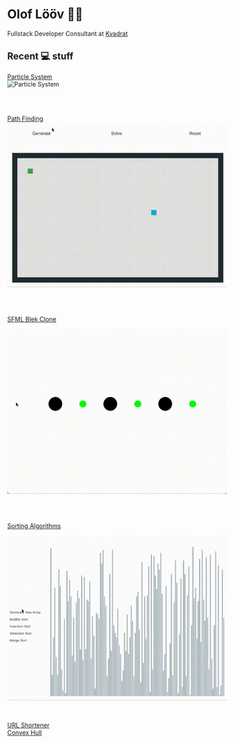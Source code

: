 # Olof Lööv :scientist:

Fullstack Developer Consultant at [Kvadrat](https://kvadrat.se)


## Recent :computer: stuff
[Particle System](https://github.com/OlofLoov/sfml-particle-system/)
<br />
![Particle System](https://github.com/OlofLoov/OlofLoov/blob/master/particle.gif)

<br />
<br />

[Path Finding](https://olofloov.github.io/pathfinding/)
<br />
![Pathfinding](https://github.com/OlofLoov/OlofLoov/blob/master/pathfinding.gif)

<br />
<br />

[SFML Blek Clone](https://github.com/OlofLoov/sfml-blek-clone/)
<br />

![SFML Blek Clone](https://github.com/OlofLoov/OlofLoov/blob/master/blek-clone.gif)

<br />
<br />

[Sorting Algorithms](https://olofloov.github.io/sorting-algorithms/)
<br />

![Sorting Algorithms](https://github.com/OlofLoov/OlofLoov/blob/master/sort.gif)
<br />

<br />

[URL Shortener](https://github.com/OlofLoov/URL-shortener/)
<br />
[Convex Hull](https://olofloov.github.io/convex-hull/)
